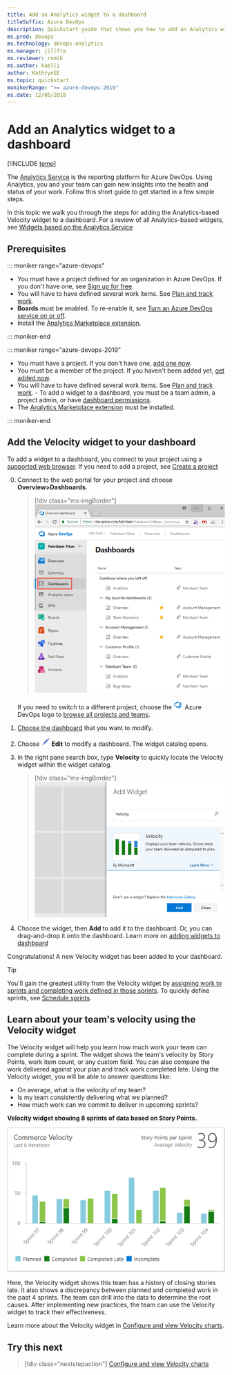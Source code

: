 ```yaml
---
title: Add an Analytics widget to a dashboard
titleSuffix: Azure DevOps
description: Quickstart guide that shows you how to add an Analytics widget to a dashboard for Azure DevOps 
ms.prod: devops
ms.technology: devops-analytics
ms.manager: jillfra
ms.reviewer: romik
ms.author: kaelli
author: KathrynEE
ms.topic: quickstart
monikerRange: ">= azure-devops-2019"
ms.date: 12/05/2018 
---
```



# Add an Analytics widget to a dashboard

[!INCLUDE [temp](../../_shared/version-azure-devops.md)]
 
The [Analytics Service](what-is-analytics.md) is the reporting platform for Azure DevOps. 
Using Analytics, you and your team can gain new insights into the health and status of your work.
Follow this short guide to get started in a few simple steps.

In this topic we walk you through the steps for adding the Analytics-based Velocity widget to a dashboard. For a review of all Analytics-based widgets, see [Widgets based on the Analytics Service](analytics-widgets.md) 


## Prerequisites

::: moniker range="azure-devops"

- You must have a project defined for an organization in Azure DevOps. If you don't have one, see [Sign up for free](../../user-guide/sign-up-invite-teammates.md).  
- You will have to have defined several work items. See [Plan and track work](../../user-guide/plan-track-work.md).
- **Boards** must be enabled. To re-enable it, see [Turn an Azure DevOps service on or off](../../organizations/settings/set-services.md).
- Install the [Analytics Marketplace extension](../analytics/analytics-extension.md). 

::: moniker-end


::: moniker range="azure-devops-2019"

- You must have a project. If you don't have one, [add one now](../../organizations/projects/create-project.md). 
- You must be a member of the project. If you haven't been added yet, [get added now](../../organizations/security/add-users-team-project.md).
- You will have to have defined several work items. See [Plan and track work](../../user-guide/plan-track-work.md). - To add a widget to a dashboard, you must be a team admin, a project admin, or have [dashboard permissions](/azure/devops/report/dashboards/dashboard-permissions).
- The [Analytics Marketplace extension](../analytics/analytics-extension.md) must be installed. 

::: moniker-end


## Add the Velocity widget to your dashboard 

To add a widget to a dashboard, you connect to your project using a [supported web browser](/azure/devops/server/compatibility#supported-browsers). If you need to add a project, see [Create a project](../../organizations/projects/create-project.md)

0. Connect to the web portal for your project and choose **Overview>Dashboards**. 

	> [!div class="mx-imgBorder"]  
	> ![Web portal, open Dashboards](../dashboards/_img/dashboards/open-dashboards-vert.png)

	If you need to switch to a different project, choose the ![ ](../../_img/icons/project-icon.png) Azure DevOps logo to [browse all projects and teams](../../project/navigation/go-to-project-repo.md).  

0. [Choose the dashboard](../dashboards/dashboards.md#choose-dashboard) that you want to modify. 

0. Choose ![edit icon](../dashboards/_img/icons/edit-icon.png) **Edit** to modify a dashboard. The widget catalog opens.  

0. In the right pane search box, type **Velocity** to quickly locate the Velocity widget within the widget catalog.  

	> [!div class="mx-imgBorder"]  
	> ![Velocity widget in widget catalog](_img/velocity-in-widget-catalog.png)

0. Choose the widget, then **Add** to add it to the dashboard. Or, you can drag-and-drop it onto the dashboard. Learn more on [adding widgets to dashboard](../dashboards/add-widget-to-dashboard.md)


Congratulations! A new Velocity widget has been added to your dashboard. 

> [!TIP]  
> You'll gain the greatest utility from the Velocity widget by [assigning work to sprints and completing work defined in those sprints](../../boards/sprints/assign-work-sprint.md). To quickly define sprints, see [Schedule sprints](../../boards/sprints/define-sprints.md). 
 

##  Learn about your team's velocity using the Velocity widget 

The Velocity widget will help you learn how much work your team can complete during a sprint. The widget shows the team's velocity by Story Points, work item count, or any custom field. You can also compare the work delivered against your plan and track work completed late. Using the Velocity widget, you will be able to answer questions like:
* On average, what is the velocity of my team?
* Is my team consistently delivering what we planned?
* How much work can we commit to deliver in upcoming sprints? 

**Velocity widget showing 8 sprints of data based on Story Points.**

![Velocity widget](../dashboards/_img/commerce-team-velocity-eight-iterations.png) 

Here, the Velocity widget shows this team has a history of closing stories late. It also shows a discrepancy between planned and completed work in the past 4 sprints. The team can drill into the data to determine the root causes. After implementing new practices, the team can use the Velocity widget to track their effectiveness.

Learn more about the Velocity widget in [Configure and view Velocity charts](../dashboards/team-velocity.md).  


## Try this next
> [!div class="nextstepaction"]
> [Configure and view Velocity charts](../dashboards/team-velocity.md?toc=/azure/devops/report/analytics/toc.json&bc=/azure/devops/report/analytics/breadcrumb/toc.json)
